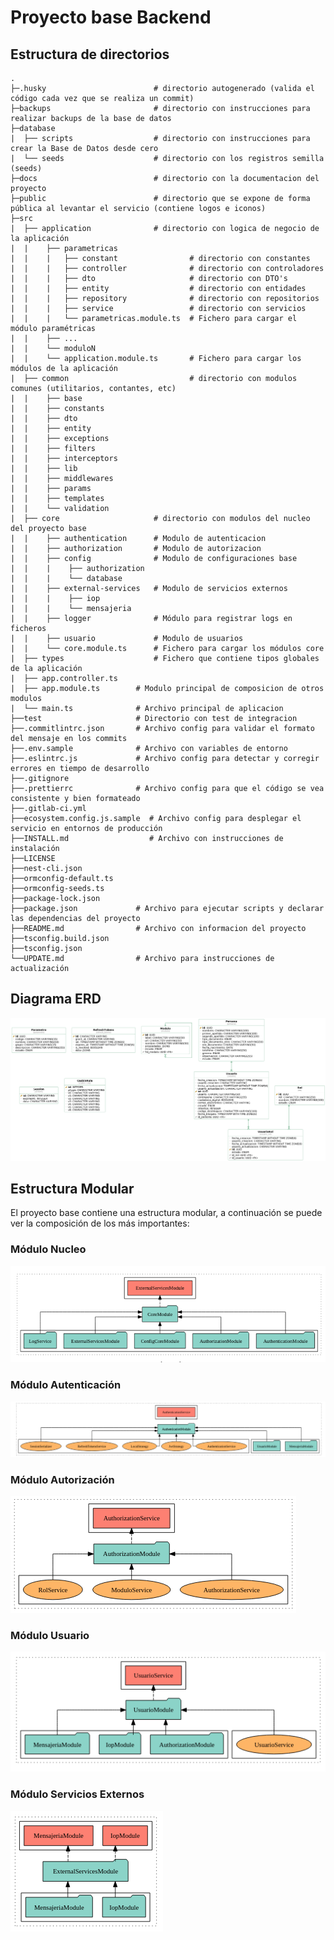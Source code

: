 # Proyecto base Backend

## Estructura de directorios

```
.
├─.husky                        # directorio autogenerado (valida el código cada vez que se realiza un commit)
├─backups                       # directorio con instrucciones para realizar backups de la base de datos
├─database
|  ├── scripts                  # directorio con instrucciones para crear la Base de Datos desde cero
|  └── seeds                    # directorio con los registros semilla (seeds)
├─docs                          # directorio con la documentacion del proyecto
├─public                        # directorio que se expone de forma pública al levantar el servicio (contiene logos e iconos)
├─src
|  ├── application              # directorio con logica de negocio de la aplicación
|  |    ├── parametricas
|  |    |   ├── constant                # directorio con constantes
|  |    |   ├── controller              # directorio con controladores
|  |    |   ├── dto                     # directorio con DTO's
|  |    |   ├── entity                  # directorio con entidades
|  |    |   ├── repository              # directorio con repositorios
|  |    |   ├── service                 # directorio con servicios
|  |    |   └── parametricas.module.ts  # Fichero para cargar el módulo paramétricas
|  |    ├── ...
|  |    └── moduloN
|  |    └── application.module.ts       # Fichero para cargar los módulos de la aplicación
|  ├── common                           # directorio con modulos comunes (utilitarios, contantes, etc)
|  |    ├── base
|  |    ├── constants
|  |    ├── dto
|  |    ├── entity
|  |    ├── exceptions
|  |    ├── filters
|  |    ├── interceptors
|  |    ├── lib
|  |    ├── middlewares
|  |    ├── params
|  |    ├── templates
|  |    └── validation
|  ├── core                     # directorio con modulos del nucleo del proyecto base
|  |    ├── authentication      # Modulo de autenticacion
|  |    ├── authorization       # Modulo de autorizacion
|  |    ├── config              # Modulo de configuraciones base
|  |    |    ├── authorization
|  |    |    └── database
|  |    ├── external-services   # Modulo de servicios externos
|  |    |    ├── iop
|  |    |    └── mensajeria
|  |    ├── logger              # Módulo para registrar logs en ficheros
|  |    ├── usuario             # Modulo de usuarios
|  |    └── core.module.ts      # Fichero para cargar los módulos core
|  ├── types                    # Fichero que contiene tipos globales de la aplicación
|  ├── app.controller.ts
|  ├── app.module.ts        # Modulo principal de composicion de otros modulos
|  └── main.ts              # Archivo principal de aplicacion
├──test                     # Directorio con test de integracion
├──.commitlintrc.json       # Archivo config para validar el formato del mensaje en los commits
├──.env.sample              # Archivo con variables de entorno
├──.eslintrc.js             # Archivo config para detectar y corregir errores en tiempo de desarrollo
├──.gitignore
├──.prettierrc              # Archivo config para que el código se vea consistente y bien formateado
├──.gitlab-ci.yml
├──ecosystem.config.js.sample  # Archivo config para desplegar el servicio en entornos de producción
├──INSTALL.md                  # Archivo con instrucciones de instalación
├──LICENSE
├──nest-cli.json
├──ormconfig-default.ts
├──ormconfig-seeds.ts
├──package-lock.json
├──package.json             # Archivo para ejecutar scripts y declarar las dependencias del proyecto
├──README.md                # Archivo con informacion del proyecto
├──tsconfig.build.json
├──tsconfig.json
└──UPDATE.md                # Archivo para instrucciones de actualización

```

## Diagrama ERD

![Diagrama ERD](ERD.png 'Diagrama')

## Estructura Modular

El proyecto base contiene una estructura modular, a continuación se puede ver la composición de los más importantes:

### Módulo Nucleo

![Modulo Nucleo](imagenes/modulo-nucleo.png 'Diagrama')

### Módulo Autenticación

![Modulo Autenticacion](imagenes/modulo-autenticacion.png 'Diagrama')

### Módulo Autorización

![Modulo Autorizacion](imagenes/modulo-autorizacion.png 'Diagrama')

### Módulo Usuario

![Modulo Usuario](imagenes/modulo-usuario.png 'Diagrama')

### Módulo Servicios Externos

![Modulo Servicios Externos](imagenes/modulo-external.png 'Diagrama')
